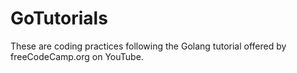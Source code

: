 # GoTutorials
These are coding practices following the Golang tutorial offered by freeCodeCamp.org on YouTube.
